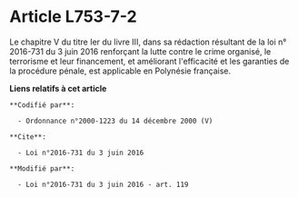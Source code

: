 # Article L753-7-2

Le chapitre V du titre Ier du livre III, dans sa rédaction résultant de la loi n° 2016-731 du 3 juin 2016 renforçant la lutte
contre le crime organisé, le terrorisme et leur financement, et améliorant l'efficacité et les garanties de la procédure
pénale,  est applicable en Polynésie française.

**Liens relatifs à cet article**

	**Codifié par**:

	  - Ordonnance n°2000-1223 du 14 décembre 2000 (V)

	**Cite**:

	  - Loi n°2016-731 du 3 juin 2016

	**Modifié par**:

	  - Loi n°2016-731 du 3 juin 2016 - art. 119
